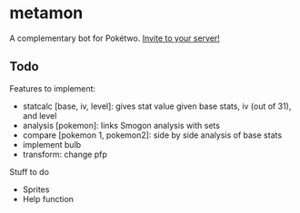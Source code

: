 # metamon

A complementary bot for Pokétwo.
[Invite to your server!](https://discord.com/api/oauth2/authorize?client_id=817204255596216381&permissions=3355966528&scope=bot)

## Todo

Features to implement:

- statcalc [base, iv, level]: gives stat value given base stats, iv (out of 31), and level
- analysis [pokemon]: links Smogon analysis with sets
- compare [pokemon 1, pokemon2]: side by side analysis of base stats
- implement bulb
- transform: change pfp

Stuff to do

- Sprites
- Help function